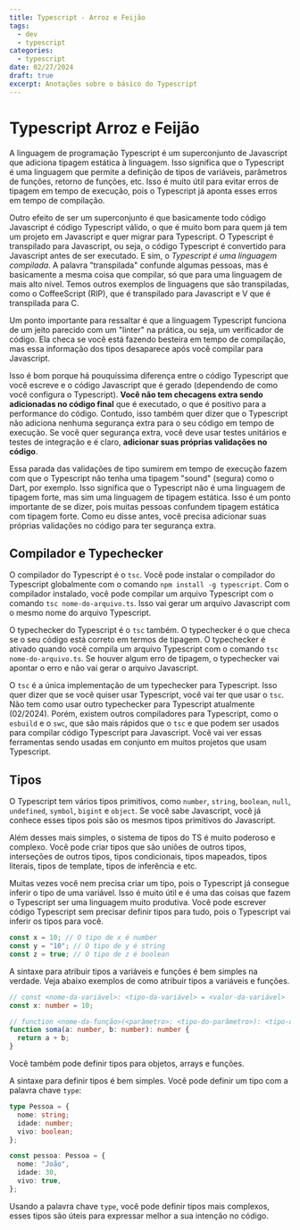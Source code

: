 ```yaml
---
title: Typescript - Arroz e Feijão
tags:
  - dev
  - typescript
categories:
  - typescript
date: 02/27/2024
draft: true
excerpt: Anotações sobre o básico do Typescript
---
```


# Typescript Arroz e Feijão

A linguagem de programação Typescript é um superconjunto de Javascript que adiciona tipagem estática à linguagem. Isso significa que o Typescript é uma linguagem que permite a definição de tipos de variáveis, parâmetros de funções, retorno de funções, etc. Isso é muito útil para evitar erros de tipagem em tempo de execução, pois o Typescript já aponta esses erros em tempo de compilação.

Outro efeito de ser um superconjunto é que basicamente todo código Javascript é código Typescript válido, o que é muito bom para quem já tem um projeto em Javascript e quer migrar para Typescript. O Typescript é transpilado para Javascript, ou seja, o código Typescript é convertido para Javascript antes de ser executado. E sim, o _Typescript é uma linguagem compilada_. A palavra "transpilada" confunde algumas pessoas, mas é basicamente a mesma coisa que compilar, só que para uma linguagem de mais alto nível. Temos outros exemplos de linguagens que são transpiladas, como o CoffeeScript (RIP), que é transpilado para Javascript e V que é transpilada para C.

Um ponto importante para ressaltar é que a linguagem Typescript funciona de um jeito parecido com um "linter" na prática, ou seja, um verificador de código. Ela checa se você está fazendo besteira em tempo de compilação, mas essa informação dos tipos desaparece após você compilar para Javascript.

Isso é bom porque há pouquíssima diferença entre o código Typescript que você escreve e o código Javascript que é gerado (dependendo de como você configura o Typescript). **Você não tem checagens extra sendo adicionadas no código final** que é executado, o que é positivo para a performance do código. Contudo, isso também quer dizer que o Typescript não adiciona nenhuma segurança extra para o seu código em tempo de execução. Se você quer segurança extra, você deve usar testes unitários e testes de integração e é claro, **adicionar suas próprias validações no código**.

Essa parada das validações de tipo sumirem em tempo de execução fazem com que o Typescript não tenha uma tipagem "sound" (segura) como o Dart, por exemplo. Isso significa que o Typescript não é uma linguagem de tipagem forte, mas sim uma linguagem de tipagem estática. Isso é um ponto importante de se dizer, pois muitas pessoas confundem tipagem estática com tipagem forte. Como eu disse antes, você precisa adicionar suas próprias validações no código para ter segurança extra.

## Compilador e Typechecker

O compilador do Typescript é o `tsc`. Você pode instalar o compilador do Typescript globalmente com o comando `npm install -g typescript`. Com o compilador instalado, você pode compilar um arquivo Typescript com o comando `tsc nome-do-arquivo.ts`. Isso vai gerar um arquivo Javascript com o mesmo nome do arquivo Typescript.

O typechecker do Typescript é o `tsc` também. O typechecker é o que checa se o seu código está correto em termos de tipagem. O typechecker é ativado quando você compila um arquivo Typescript com o comando `tsc nome-do-arquivo.ts`. Se houver algum erro de tipagem, o typechecker vai apontar o erro e não vai gerar o arquivo Javascript.

O `tsc` é a única implementação de um typechecker para Typescript. Isso quer dizer que se você quiser usar Typescript, você vai ter que usar o `tsc`. Não tem como usar outro typechecker para Typescript atualmente (02/2024). Porém, existem outros compiladores para Typescript, como o `esbuild` e o `swc`, que são mais rápidos que o `tsc` e que podem ser usados para compilar código Typescript para Javascript. Você vai ver essas ferramentas sendo usadas em conjunto em muitos projetos que usam Typescript.

## Tipos

O Typescript tem vários tipos primitivos, como `number`, `string`, `boolean`, `null`, `undefined`, `symbol`, `bigint` e `object`. Se você sabe Javascript, você já conhece esses tipos pois são os mesmos tipos primitivos do Javascript.

Além desses mais simples, o sistema de tipos do TS é muito poderoso e complexo. Você pode criar tipos que são uniões de outros tipos, interseções de outros tipos, tipos condicionais, tipos mapeados, tipos literais, tipos de template, tipos de inferência e etc.

Muitas vezes você nem precisa criar um tipo, pois o Typescript já consegue inferir o tipo de uma variável. Isso é muito útil e é uma das coisas que fazem o Typescript ser uma linguagem muito produtiva. Você pode escrever código Typescript sem precisar definir tipos para tudo, pois o Typescript vai inferir os tipos para você.

```ts
const x = 10; // O tipo de x é number
const y = "10"; // O tipo de y é string
const z = true; // O tipo de z é boolean
```

A sintaxe para atribuir tipos a variáveis e funções é bem simples na verdade. Veja abaixo exemplos de como atribuir tipos a variáveis e funções.

```ts
// const <nome-da-variável>: <tipo-da-variável> = <valor-da-variável>
const x: number = 10;

// function <nome-da-função>(<parâmetro>: <tipo-do-parâmetro>): <tipo-do-retorno> { <corpo-da-função> }
function soma(a: number, b: number): number {
  return a + b;
}
```

Você também pode definir tipos para objetos, arrays e funções.

A sintaxe para definir tipos é bem simples. Você pode definir um tipo com a palavra chave `type`:

```ts
type Pessoa = {
  nome: string;
  idade: number;
  vivo: boolean;
};

const pessoa: Pessoa = {
  nome: "João",
  idade: 30,
  vivo: true,
};
```

Usando a palavra chave `type`, você pode definir tipos mais complexos, esses tipos são úteis para expressar melhor a sua intenção no código.
